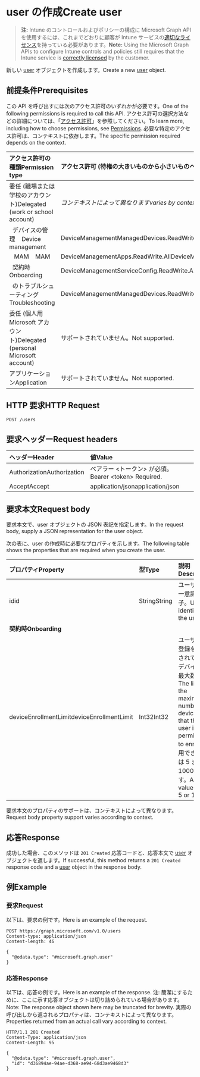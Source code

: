 # <a name="create-user"></a><span data-ttu-id="00e89-101">user の作成</span><span class="sxs-lookup"><span data-stu-id="00e89-101">Create user</span></span>

> <span data-ttu-id="00e89-102">**注:** Intune のコントロールおよびポリシーの構成に Microsoft Graph API を使用するには、これまでどおりに顧客が Intune サービスの[適切なライセンス](https://go.microsoft.com/fwlink/?linkid=839381)を持っている必要があります。</span><span class="sxs-lookup"><span data-stu-id="00e89-102">**Note:** Using the Microsoft Graph APIs to configure Intune controls and policies still requires that the Intune service is [correctly licensed](https://go.microsoft.com/fwlink/?linkid=839381) by the customer.</span></span>

<span data-ttu-id="00e89-103">新しい [user](../resources/intune_shared_user.md) オブジェクトを作成します。</span><span class="sxs-lookup"><span data-stu-id="00e89-103">Create a new [user](../resources/intune_shared_user.md) object.</span></span>
## <a name="prerequisites"></a><span data-ttu-id="00e89-104">前提条件</span><span class="sxs-lookup"><span data-stu-id="00e89-104">Prerequisites</span></span>
<span data-ttu-id="00e89-105">この API を呼び出すには次のアクセス許可のいずれかが必要です。</span><span class="sxs-lookup"><span data-stu-id="00e89-105">One of the following permissions is required to call this API.</span></span> <span data-ttu-id="00e89-106">アクセス許可の選択方法などの詳細については、「[アクセス許可](../../../concepts/permissions_reference.md)」を参照してください。</span><span class="sxs-lookup"><span data-stu-id="00e89-106">To learn more, including how to choose permissions, see [Permissions](../../../concepts/permissions_reference.md).</span></span>  <span data-ttu-id="00e89-107">必要な特定のアクセス許可は、コンテキストに依存します。</span><span class="sxs-lookup"><span data-stu-id="00e89-107">The specific permission required depends on the context.</span></span>

|<span data-ttu-id="00e89-108">アクセス許可の種類</span><span class="sxs-lookup"><span data-stu-id="00e89-108">Permission type</span></span>|<span data-ttu-id="00e89-109">アクセス許可 (特権の大きいものから小さいものへ)</span><span class="sxs-lookup"><span data-stu-id="00e89-109">Permissions (from most to least privileged)</span></span>|
|:---|:---|
|<span data-ttu-id="00e89-110">委任 (職場または学校のアカウント)</span><span class="sxs-lookup"><span data-stu-id="00e89-110">Delegated (work or school account)</span></span>| <span data-ttu-id="00e89-111">_コンテキストによって異なります_</span><span class="sxs-lookup"><span data-stu-id="00e89-111">_varies by context_</span></span> |
| <span data-ttu-id="00e89-112">&nbsp;&nbsp;デバイスの管理</span><span class="sxs-lookup"><span data-stu-id="00e89-112">&nbsp; &nbsp; Device management</span></span> | <span data-ttu-id="00e89-113">DeviceManagementManagedDevices.ReadWrite.All</span><span class="sxs-lookup"><span data-stu-id="00e89-113">DeviceManagementManagedDevices.ReadWrite.All</span></span> |
| <span data-ttu-id="00e89-114">&nbsp;&nbsp; MAM</span><span class="sxs-lookup"><span data-stu-id="00e89-114">&nbsp; &nbsp; MAM</span></span> | <span data-ttu-id="00e89-115">DeviceManagementApps.ReadWrite.All</span><span class="sxs-lookup"><span data-stu-id="00e89-115">DeviceManagementApps.ReadWrite.All</span></span> |
| <span data-ttu-id="00e89-116">&nbsp;&nbsp;契約時</span><span class="sxs-lookup"><span data-stu-id="00e89-116">&nbsp; &nbsp; Onboarding</span></span> | <span data-ttu-id="00e89-117">DeviceManagementServiceConfig.ReadWrite.All</span><span class="sxs-lookup"><span data-stu-id="00e89-117">DeviceManagementServiceConfig.ReadWrite.All</span></span> |
| <span data-ttu-id="00e89-118">&nbsp;&nbsp;のトラブルシューティング</span><span class="sxs-lookup"><span data-stu-id="00e89-118">&nbsp; &nbsp; Troubleshooting</span></span> | <span data-ttu-id="00e89-119">DeviceManagementManagedDevices.ReadWrite.All</span><span class="sxs-lookup"><span data-stu-id="00e89-119">DeviceManagementManagedDevices.ReadWrite.All</span></span> |
|<span data-ttu-id="00e89-120">委任 (個人用 Microsoft アカウント)</span><span class="sxs-lookup"><span data-stu-id="00e89-120">Delegated (personal Microsoft account)</span></span>|<span data-ttu-id="00e89-121">サポートされていません。</span><span class="sxs-lookup"><span data-stu-id="00e89-121">Not supported.</span></span>|
|<span data-ttu-id="00e89-122">アプリケーション</span><span class="sxs-lookup"><span data-stu-id="00e89-122">Application</span></span>|<span data-ttu-id="00e89-123">サポートされていません。</span><span class="sxs-lookup"><span data-stu-id="00e89-123">Not supported.</span></span>|

## <a name="http-request"></a><span data-ttu-id="00e89-124">HTTP 要求</span><span class="sxs-lookup"><span data-stu-id="00e89-124">HTTP Request</span></span>
<!-- {
  "blockType": "ignored"
}
-->
``` http
POST /users
```

## <a name="request-headers"></a><span data-ttu-id="00e89-125">要求ヘッダー</span><span class="sxs-lookup"><span data-stu-id="00e89-125">Request headers</span></span>
|<span data-ttu-id="00e89-126">ヘッダー</span><span class="sxs-lookup"><span data-stu-id="00e89-126">Header</span></span>|<span data-ttu-id="00e89-127">値</span><span class="sxs-lookup"><span data-stu-id="00e89-127">Value</span></span>|
|:---|:---|
|<span data-ttu-id="00e89-128">Authorization</span><span class="sxs-lookup"><span data-stu-id="00e89-128">Authorization</span></span>|<span data-ttu-id="00e89-129">ベアラー &lt;トークン&gt; が必須。</span><span class="sxs-lookup"><span data-stu-id="00e89-129">Bearer &lt;token&gt; Required.</span></span>|
|<span data-ttu-id="00e89-130">Accept</span><span class="sxs-lookup"><span data-stu-id="00e89-130">Accept</span></span>|<span data-ttu-id="00e89-131">application/json</span><span class="sxs-lookup"><span data-stu-id="00e89-131">application/json</span></span>|

## <a name="request-body"></a><span data-ttu-id="00e89-132">要求本文</span><span class="sxs-lookup"><span data-stu-id="00e89-132">Request body</span></span>
<span data-ttu-id="00e89-133">要求本文で、user オブジェクトの JSON 表記を指定します。</span><span class="sxs-lookup"><span data-stu-id="00e89-133">In the request body, supply a JSON representation for the user object.</span></span>

<span data-ttu-id="00e89-134">次の表に、user の作成時に必要なプロパティを示します。</span><span class="sxs-lookup"><span data-stu-id="00e89-134">The following table shows the properties that are required when you create the user.</span></span>

|<span data-ttu-id="00e89-135">プロパティ</span><span class="sxs-lookup"><span data-stu-id="00e89-135">Property</span></span>|<span data-ttu-id="00e89-136">型</span><span class="sxs-lookup"><span data-stu-id="00e89-136">Type</span></span>|<span data-ttu-id="00e89-137">説明</span><span class="sxs-lookup"><span data-stu-id="00e89-137">Description</span></span>|
|:---|:---|:---|
|<span data-ttu-id="00e89-138">id</span><span class="sxs-lookup"><span data-stu-id="00e89-138">id</span></span>|<span data-ttu-id="00e89-139">String</span><span class="sxs-lookup"><span data-stu-id="00e89-139">String</span></span>|<span data-ttu-id="00e89-140">ユーザーの一意識別子。</span><span class="sxs-lookup"><span data-stu-id="00e89-140">Unique identifier of the user.</span></span>|
|<span data-ttu-id="00e89-141">**契約時**</span><span class="sxs-lookup"><span data-stu-id="00e89-141">**Onboarding**</span></span>|
|<span data-ttu-id="00e89-142">deviceEnrollmentLimit</span><span class="sxs-lookup"><span data-stu-id="00e89-142">deviceEnrollmentLimit</span></span>|<span data-ttu-id="00e89-143">Int32</span><span class="sxs-lookup"><span data-stu-id="00e89-143">Int32</span></span>|<span data-ttu-id="00e89-144">ユーザーが登録を許可されているデバイスの最大数。</span><span class="sxs-lookup"><span data-stu-id="00e89-144">The limit on the maximum number of devices that the user is permitted to enroll.</span></span> <span data-ttu-id="00e89-145">使用できる値は 5 または 1000 です。</span><span class="sxs-lookup"><span data-stu-id="00e89-145">Allowed values are 5 or 1000.</span></span>|

<span data-ttu-id="00e89-146">要求本文のプロパティのサポートは、コンテキストによって異なります。</span><span class="sxs-lookup"><span data-stu-id="00e89-146">Request body property support varies according to context.</span></span>

## <a name="response"></a><span data-ttu-id="00e89-147">応答</span><span class="sxs-lookup"><span data-stu-id="00e89-147">Response</span></span>
<span data-ttu-id="00e89-148">成功した場合、このメソッドは `201 Created` 応答コードと、応答本文で [user](../resources/intune_shared_user.md) オブジェクトを返します。</span><span class="sxs-lookup"><span data-stu-id="00e89-148">If successful, this method returns a `201 Created` response code and a [user](../resources/intune_shared_user.md) object in the response body.</span></span>

## <a name="example"></a><span data-ttu-id="00e89-149">例</span><span class="sxs-lookup"><span data-stu-id="00e89-149">Example</span></span>

### <a name="request"></a><span data-ttu-id="00e89-150">要求</span><span class="sxs-lookup"><span data-stu-id="00e89-150">Request</span></span>
<span data-ttu-id="00e89-151">以下は、要求の例です。</span><span class="sxs-lookup"><span data-stu-id="00e89-151">Here is an example of the request.</span></span>

``` http
POST https://graph.microsoft.com/v1.0/users
Content-type: application/json
Content-length: 46

{
  "@odata.type": "#microsoft.graph.user"
}
```

### <a name="response"></a><span data-ttu-id="00e89-152">応答</span><span class="sxs-lookup"><span data-stu-id="00e89-152">Response</span></span>
<span data-ttu-id="00e89-153">以下は、応答の例です。</span><span class="sxs-lookup"><span data-stu-id="00e89-153">Here is an example of the response.</span></span> <span data-ttu-id="00e89-154">注: 簡潔にするために、ここに示す応答オブジェクトは切り詰められている場合があります。</span><span class="sxs-lookup"><span data-stu-id="00e89-154">Note: The response object shown here may be truncated for brevity.</span></span> <span data-ttu-id="00e89-155">実際の呼び出しから返されるプロパティは、コンテキストによって異なります。</span><span class="sxs-lookup"><span data-stu-id="00e89-155">Properties returned from an actual call vary according to context.</span></span>

``` http
HTTP/1.1 201 Created
Content-Type: application/json
Content-Length: 95

{
  "@odata.type": "#microsoft.graph.user",
  "id": "d36894ae-94ae-d368-ae94-68d3ae9468d3"
}
```



